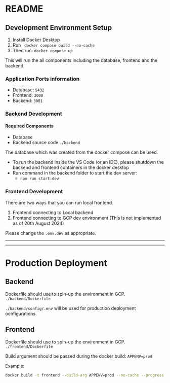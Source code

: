 # README


## Development Environment Setup

 1. Install Docker Desktop
 2. Run ``` docker compose build --no-cache```
 3. Then run: ``` docker compose up ```

 This will run the all components including the database, frontend and the backend.

 ### Application Ports information
 
 - Database: `5432`
 - Frontend: `3000`
 - Backend: `3001`

 ### Backend Development

#### Required Components
 - Database
 - Backend source code `./backend`

The database which was created from the docker compose can be used.

- To run the backend inside the VS Code (or an IDE), please shutdown the backend and frontend containers in the docker desktop
- Run command in the backend folder to start the dev server: 
    - ```npm run start:dev```

### Frontend Development 
There are two ways that you can run local frontend.
 1. Frontend connecting to Local backend
 2. Frontend connecting to GCP dev environment (This is not implemented as of 20th August 2024)

Please change the `.env.dev` as appropriate.

___________________________________
-----------------------------------

# Production Deployment

## Backend

Dockerfile should use to spin-up the environment in GCP. ` ./backend/Dockerfile `

`./backend/config/.env` will be used for production deployment ocnfigurations.

## Frontend

Dockerfile should use to spin-up the environment in GCP. ` ./frontend/Dockerfile `

Build argument should be passed during the docker build: `APPENV=prod` 

Example:
```bash
docker build -t frontend --build-arg APPENV=prod --no-cache --progress plain . 
```




